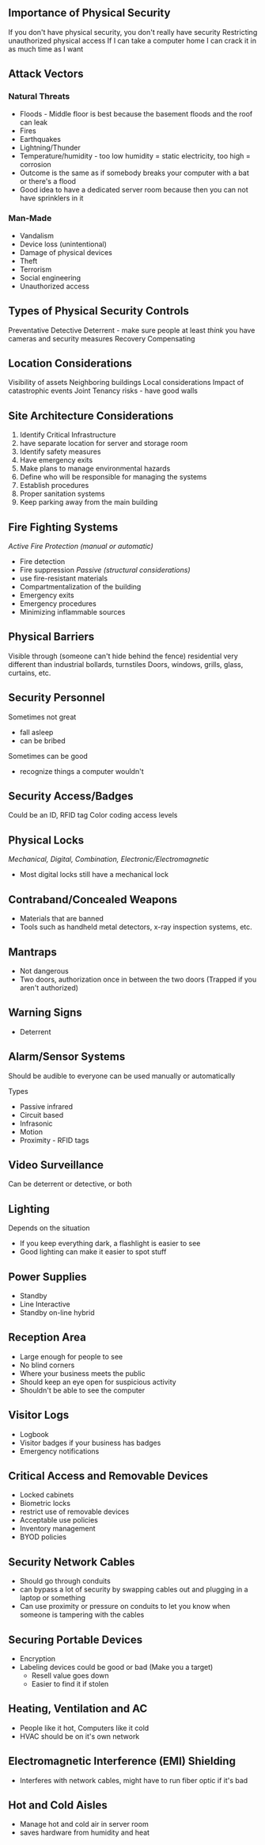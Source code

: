 ## Importance of Physical Security
If you don't have physical security, you don't really have security
Restricting unauthorized physical access
If I can take a computer home I can crack it in as much time as I want

## Attack Vectors
### Natural Threats
- Floods - Middle floor is best because the basement floods and the roof can leak
- Fires
- Earthquakes
- Lightning/Thunder
- Temperature/humidity - too low humidity = static electricity, too high = corrosion
- Outcome is the same as if somebody breaks your computer with a bat or there's a flood
- Good idea to have a dedicated server room because then you can not have sprinklers in it

### Man-Made
- Vandalism
- Device loss (unintentional)
- Damage of physical devices
- Theft
- Terrorism
- Social engineering
- Unauthorized access

## Types of Physical Security Controls
Preventative
Detective
Deterrent - make sure people at least *think* you have cameras and security measures
Recovery
Compensating

## Location Considerations
Visibility of assets
Neighboring buildings
Local considerations
Impact of catastrophic events
Joint Tenancy risks - have good walls

## Site Architecture Considerations
1. Identify Critical Infrastructure
2. have separate location for server and storage room
3. Identify safety measures
4. Have emergency exits
5. Make plans to manage environmental hazards
6. Define who will be responsible for managing the systems
7. Establish procedures
8. Proper sanitation systems
9. Keep parking away from the main building

## Fire Fighting Systems
*Active Fire Protection (manual or automatic)*
- Fire detection
- Fire suppression
*Passive (structural considerations)*
- use fire-resistant materials
- Compartmentalization of the building
- Emergency exits
- Emergency procedures
- Minimizing inflammable sources

## Physical Barriers
Visible through (someone can't hide behind the fence)
residential very different than industrial
bollards, turnstiles
Doors, windows, grills, glass, curtains, etc.

## Security Personnel
Sometimes not great
- fall asleep
- can be bribed

Sometimes can be good
- recognize things a computer wouldn't

## Security Access/Badges
Could be an ID, RFID tag
Color coding access levels

## Physical Locks
*Mechanical, Digital, Combination, Electronic/Electromagnetic*
- Most digital locks still have a mechanical lock

## Contraband/Concealed Weapons
- Materials that are banned
- Tools such as handheld metal detectors, x-ray inspection systems, etc.

## Mantraps
- Not dangerous
- Two doors, authorization once in between the two doors (Trapped if you aren't authorized)

## Warning Signs
 - Deterrent

## Alarm/Sensor Systems
Should be audible to everyone
can be used manually or automatically

Types
- Passive infrared
- Circuit based
- Infrasonic
- Motion
- Proximity - RFID tags

## Video Surveillance
Can be deterrent or detective, or both

## Lighting
Depends on the situation
- If you keep everything dark, a flashlight is easier to see
- Good lighting can make it easier to spot stuff

## Power Supplies
- Standby
- Line Interactive
- Standby on-line hybrid

## Reception Area
- Large enough for people to see
- No blind corners
- Where your business meets the public
- Should keep an eye open for suspicious activity
- Shouldn't be able to see the computer

## Visitor Logs
- Logbook
- Visitor badges if your business has badges
- Emergency notifications

## Critical Access and Removable Devices
- Locked cabinets
- Biometric locks
- restrict use of removable devices
- Acceptable use policies
- Inventory management
- BYOD policies

## Security Network Cables
- Should go through conduits
- can bypass a lot of security by swapping cables out and plugging in a laptop or something
- Can use proximity or pressure on conduits to let you know when someone is tampering with the cables

## Securing Portable Devices
- Encryption
- Labeling devices could be good or bad (Make you a target)
	- Resell value goes down
	- Easier to find it if stolen

## Heating, Ventilation and AC
- People like it hot, Computers like it cold
- HVAC should be on it's own network

## Electromagnetic Interference (EMI) Shielding
- Interferes with network cables, might have to run fiber optic if it's bad

## Hot and Cold Aisles
- Manage hot and cold air in server room
- saves hardware from humidity and heat
